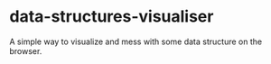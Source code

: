 # data-structures-visualiser
A simple way to visualize and mess with some data structure on the browser.
